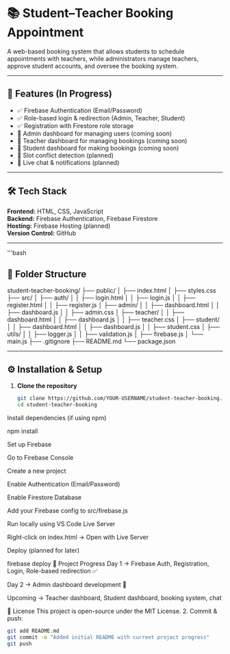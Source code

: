 # 📚 Student–Teacher Booking Appointment

A web-based booking system that allows students to schedule appointments with teachers, while administrators manage teachers, approve student accounts, and oversee the booking system.

---

## 🚀 Features (In Progress)
- ✅ Firebase Authentication (Email/Password)
- ✅ Role-based login & redirection (Admin, Teacher, Student)
- ✅ Registration with Firestore role storage
- 🔄 Admin dashboard for managing users (coming soon)
- 🔄 Teacher dashboard for managing bookings (coming soon)
- 🔄 Student dashboard for making bookings (coming soon)
- 🔄 Slot conflict detection (planned)
- 🔄 Live chat & notifications (planned)

---

## 🛠 Tech Stack
**Frontend:** HTML, CSS, JavaScript  
**Backend:** Firebase Authentication, Firebase Firestore  
**Hosting:** Firebase Hosting (planned)  
**Version Control:** GitHub  

---
'''bash
## 📂 Folder Structure
student-teacher-booking/
├── public/
│ ├── index.html
│ ├── styles.css
├── src/
│ ├── auth/
│ │ ├── login.html
│ │ ├── login.js
│ │ ├── register.html
│ │ ├── register.js
│ ├── admin/
│ │ ├── dashboard.html
│ │ ├── dashboard.js
│ │ ├── admin.css
│ ├── teacher/
│ │ ├── dashboard.html
│ │ ├── dashboard.js
│ │ ├── teacher.css
│ ├── student/
│ │ ├── dashboard.html
│ │ ├── dashboard.js
│ │ ├── student.css
│ ├── utils/
│ │ ├── logger.js
│ │ ├── validation.js
│ ├── firebase.js
│ └── main.js
├── .gitignore
├── README.md
└── package.json

---

## ⚙️ Installation & Setup
1. **Clone the repository**
   ```bash
   git clone https://github.com/YOUR-USERNAME/student-teacher-booking.git
   cd student-teacher-booking
Install dependencies (if using npm)

npm install

Set up Firebase

Go to Firebase Console

Create a new project

Enable Authentication (Email/Password)

Enable Firestore Database

Add your Firebase config to src/firebase.js

Run locally using VS Code Live Server

Right-click on index.html → Open with Live Server

Deploy (planned for later)

firebase deploy
📅 Project Progress
Day 1 → Firebase Auth, Registration, Login, Role-based redirection ✅

Day 2 → Admin dashboard development 🔄

Upcoming → Teacher dashboard, Student dashboard, booking system, chat

📜 License
This project is open-source under the MIT License.
2. Commit & push:
```bash
git add README.md
git commit -m "Added initial README with current project progress"
git push
